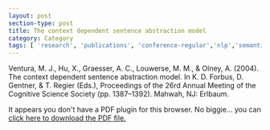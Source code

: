 ```yaml
---
layout: post
section-type: post
title: The context dependent sentence abstraction model
category: Category
tags: [ 'research', 'publications', 'conference-regular','nlp','semantics' ]
---
```

Ventura, M. J., Hu, X., Graesser, A. C., Louwerse, M. M., & Olney, A. (2004). The context dependent sentence abstraction model. In K. D. Forbus, D. Gentner, & T. Regier (Eds.), Proceedings of the 26rd Annual Meeting of the Cognitive Science Society (pp. 1387–1392). Mahwah, NJ: Erlbaum. 

<object data="https://blogs.memphis.edu/aolney/files/2019/10/The-context-dependent-sentence-abstraction-model-olney_publications.pdf" type="application/pdf" width="100%" height="600px">
 
  <p>It appears you don't have a PDF plugin for this browser.
  No biggie... you can <a href="https://blogs.memphis.edu/aolney/files/2019/10/The-context-dependent-sentence-abstraction-model-olney_publications.pdf">click here to
  download the PDF file.</a></p>
  
</object>
